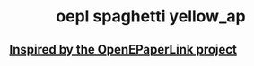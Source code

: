 # <p style="text-align:center">oepl spaghetti yellow_ap</p>
## [Inspired by the OpenEPaperLink project](https://github.com/OpenEPaperLink/OpenEPaperLink/blob/master/README.md)
